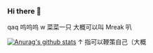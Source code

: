 ### Hi there 👋

<!--
**Mreak233/Mreak233** is a ✨ _special_ ✨ repository because its `README.md` (this file) appears on your GitHub profile.

Here are some ideas to get you started:

- 🔭 I’m currently working on ...
- 🌱 I’m currently learning ...
- 👯 I’m looking to collaborate on ...
- 🤔 I’m looking for help with ...
- 💬 Ask me about ...
- 📫 How to reach me: ...
- 😄 Pronouns: ...
- ⚡ Fun fact: ...
-->

qaq 呜呜呜 w 
菜菜一只
大概可以叫 Mreak 叭

[![Anurag's github stats](https://github-readme-stats.vercel.app/api?username=Mreak)](https://github.com/anuraghazra/github-readme-stats)
↑ 指可以鞭策自己（大概
